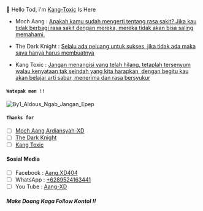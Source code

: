 👋 Hello Tod, i'm [Kang-Toxic]() Is Here

- Moch Aang : [Apakah kamu sudah mengerti tentang rasa sakit? Jika kau tidak berbagi rasa sakit dengan mereka, mereka tidak akan bisa saling memahami.]()

- The Dark Knight : [Selalu ada peluang untuk sukses, jika tidak ada maka saya hanya harus membuatnya]()

- Kang Toxic : [Jangan menangisi yang telah hilang, tetaplah tersenyum walau kenyataan tak seindah yang kita harapkan, dengan begitu kau akan belajar arti sabar, menerima dan rasa bersyukur]()

#### `Watepak men !!`
![By1_Aldous_Ngab_Jangan_Epep](https://user-images.githubusercontent.com/98243315/150661513-5b678fc7-2915-478f-bbc7-10d6d5dd5521.jpg)
#### `Thanks for`
- [ ] [Moch Aang Ardiansyah-XD]()
- [ ] [The Dark Knight]()
- [ ] [Kang Toxic]()

#### Sosial Media
- [ ] Facebook : [Aang.XD404]()
- [ ] WhatsApp : [+6289524163441]()
- [ ] You Tube : [Aang-XD]()

#### _Make Doang Kaga Follow Kontol !!_

<!---
Kang-Toxic/Kang-Toxic is a ✨ special ✨ repository because its `README.md` (this file) appears on your GitHub profile.
You can click the Preview link to take a look at your changes.
--->
